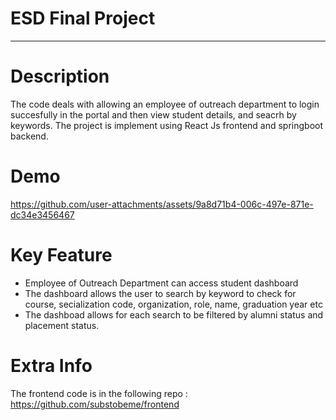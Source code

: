 # ESD Final Project
________________________
# Description

The code deals with allowing an employee of outreach department to login succesfully in the portal and then view student details, and seacrh by keywords. The project is implement using React Js frontend and springboot backend.

# Demo
https://github.com/user-attachments/assets/9a8d71b4-006c-497e-871e-dc34e3456467


# Key Feature
- Employee of Outreach Department can access student dashboard
- The dashboard allows the user to search by keyword to check for course, secialization code, organization, role, name, graduation year etc
- The dashboad allows for each search to be filtered by alumni status and placement status.

# Extra Info

The frontend code is in the following repo : https://github.com/substobeme/frontend
